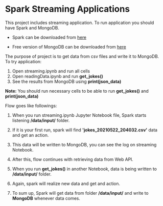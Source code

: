 # Spark Streaming Applications

This project includes streaming application. To run application you should have Spark and MongoDB.

- Spark can be downloaded from [here](https://spark.apache.org/downloads.html "here")

- Free version of MongoDB can be downloaded from [here](https://www.mongodb.com/ "here")


The purpose of project is to get data from csv files and write it to MongoDB. To try application:

1. Open streaming.ipynb and run all cells
2. Open readingData.ipynb and run __get_jokes()__
3. See the results from MongoDB using __print(json_data)__

__Note:__ You should run necessary cells to be able to run __get_jokes()__ and __print(json_data)__


Flow goes like followings:

1. When you run streaming.ipynb Jupyter Notebook file, Spark starts listening __/data/input/__ folder.

2. If it is your first run, spark will find __'jokes_20210522_204032.csv'__ data and get an action.

3. This data will be written to MongoDB, you can see the log on streaming Notebook.

4. After this, flow continues with retrieving data from Web API.

5. When you run  __get_jokes()__ in another Notebook, data is being written to __/data/input/__ folder.

6. Again, spark will realize new data and get and action.

7. To sum up, Spark will get data from folder __/data/input/__ and write to __MongoDB__ whenever data comes.
